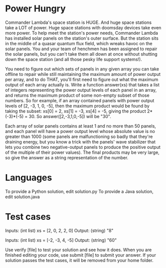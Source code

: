 Power Hungry
============

Commander Lambda's space station is HUGE. And huge space stations take a LOT of power. Huge space stations with doomsday devices take even more power. To help meet the station's power 
needs, Commander Lambda has installed solar panels on the station's outer surface. But the station sits in the middle of a quasar quantum flux field, which wreaks havoc on the solar 
panels. You and your team of henchmen has been assigned to repair the solar panels, but you can't take them all down at once without shutting down the space station (and all those pesky 
life support systems!). 

You need to figure out which sets of panels in any given array you can take offline to repair while still maintaining the maximum amount of power output per array, and to do THAT, you'll 
first need to figure out what the maximum output of each array actually is. Write a function answer(xs) that takes a list of integers representing the power output levels of each panel in an 
array, and returns the maximum product of some non-empty subset of those numbers. So for example, if an array contained panels with power output levels of [2, -3, 1, 0, -5], then the maximum 
product would be found by taking the subset: xs[0] = 2, xs[1] = -3, xs[4] = -5, giving the product 2*(-3)*(-5) = 30.  So answer([2,-3,1,0,-5]) will be "30".

Each array of solar panels contains at least 1 and no more than 50 panels, and each panel will have a power output level whose absolute value is no greater than 1000 (some panels are 
malfunctioning so badly that they're draining energy, but you know a trick with the panels' wave stabilizer that lets you combine two negative-output panels to produce the positive 
output of the multiple of their power values). The final products may be very large, so give the answer as a string representation of the number.

Languages
=========

To provide a Python solution, edit solution.py
To provide a Java solution, edit solution.java

Test cases
==========

Inputs:
    (int list) xs = [2, 0, 2, 2, 0]
Output:
    (string) "8"

Inputs:
    (int list) xs = [-2, -3, 4, -5]
Output:
    (string) "60"

Use verify [file] to test your solution and see how it does. When you are finished editing your code, use submit [file] to submit your answer. If your solution passes the test cases, it will 
be removed from your home folder.